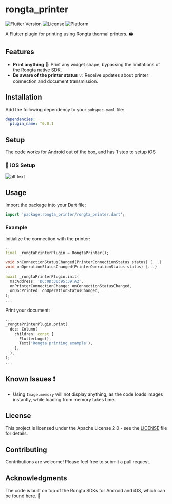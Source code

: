 # rongta_printer

![Flutter Version](https://img.shields.io/badge/flutter-%3E%3D0.0.1-blue.svg)
![License](https://img.shields.io/badge/license-Apache%202.0-blue.svg)
![Platform](https://img.shields.io/badge/platform-android-lightgrey.svg)

A Flutter plugin for printing using Rongta thermal printers. 🖨️

## Features

- **Print anything** 🤯: Print any widget shape, bypassing the limitations of the Rongta native SDK.
- **Be aware of the printer status** 💡: Receive updates about printer connection and document transmission.

## Installation

Add the following dependency to your `pubspec.yaml` file:

```yaml
dependencies:
  plugin_name: ^0.0.1
```

## Setup

The code works for Android out of the box, and has 1 step to setup iOS

### 🔧 iOS Setup

![alt text](https://github.com/byshy/rongta_printer/blob/main/assets/images/ios_setup_steps.png?raw=true)

## Usage

Import the package into your Dart file:

```dart
import 'package:rongta_printer/rongta_printer.dart';
```

### Example

Initialize the connection with the printer:

```dart
...
final _rongtaPrinterPlugin = RongtaPrinter();

void onConnectionStatusChanged(PrinterConnectionStatus status) {...}
void onOperationStatusChanged(PrinterOperationStatus status) {...}
...
await _rongtaPrinterPlugin.init(
  macAddress: 'DC:0D:30:95:39:A2',
  onPrinterConnectionChange: onConnectionStatusChanged,
  onDocPrinted: onOperationStatusChanged,
);
...
```

Print your document:

```dart
...
_rongtaPrinterPlugin.print(
  doc: Column(
    children: const [
      FlutterLogo(),
      Text('Rongta printing example'),
    ],
  ),
);
...
```

## Known Issues ❗️

- Using `Image.memory` will not display anything, as the code loads images instantly, while loading from memory takes time.

## License

This project is licensed under the Apache License 2.0 - see the [LICENSE](LICENSE) file for details.

## Contributing

Contributions are welcome! Please feel free to submit a pull request.

## Acknowledgments

The code is built on top of the Rongta SDKs for Android and iOS, which can be found [here](https://www.rongtatech.com/category/downloads/4). 🙌
